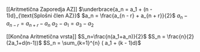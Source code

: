 [[Aritmetična Zaporedja AZ]]
$\underbrace{a_n = a_1 + (n - 1)d}_{\text{Splošni člen AZ}}$
$a_n = \frac{a_{n - r} + a_{n + r}}{2}$
$a_n - a_{n - r} = a_{n + r} - a_n$
$a_2 - a_1 = a_3 - a_2$

[[Končna Aritmetična vrsta]]
$S_n=\frac{n(a_1+a_n)}{2}$
$S_n = \frac{n}{2}(2a_1+d(n-1))$
$S_n = \sum_{k=1}^{n} ( a_1 + (k - 1)d)$
